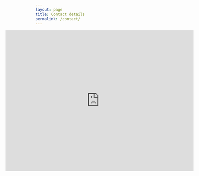 ```yaml
---
layout: page
title: Contact details
permalink: /contact/
---
```


<iframe src="https://www.google.com/maps/embed?pb=!1m18!1m12!1m3!1d3093.092277662038!2d-86.49305428432142!3d39.172622879529335!2m3!1f0!2f0!3f0!3m2!1i1024!2i768!4f13.1!3m3!1m2!1s0x886c641af326e4ad%3A0x15696037346c0ac4!2s613+Woodbridge+Dr%2C+Bloomington%2C+IN+47408!5e0!3m2!1sen!2sus!4v1485278439411" width="600" height="450" align = "right" frameborder="0" style="border:0" allowfullscreen></iframe>